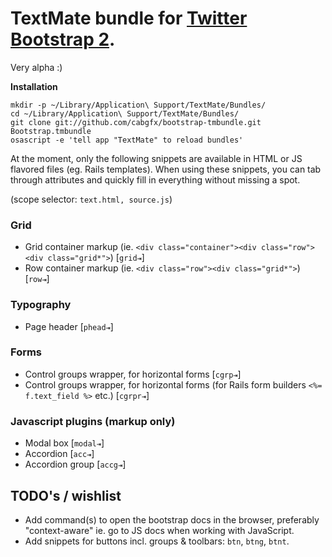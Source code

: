# TextMate bundle for [Twitter Bootstrap 2](http://twitter.github.com/bootstrap).

Very alpha :)

**Installation**

```
mkdir -p ~/Library/Application\ Support/TextMate/Bundles/
cd ~/Library/Application\ Support/TextMate/Bundles/
git clone git://github.com/cabgfx/bootstrap-tmbundle.git Bootstrap.tmbundle
osascript -e 'tell app "TextMate" to reload bundles'
```

At the moment, only the following snippets are available in HTML or JS flavored files (eg. Rails templates).
When using these snippets, you can tab through attributes and quickly fill in everything without missing a spot.

(scope selector: `text.html, source.js`)

### Grid
* Grid container markup (ie. `<div class="container"><div class="row"><div class="grid*">`) [`grid⇥`]
* Row container markup (ie. `<div class="row"><div class="grid*">`) [`row⇥`]

### Typography
* Page header [`phead⇥`]

### Forms
* Control groups wrapper, for horizontal forms [`cgrp⇥`]
* Control groups wrapper, for horizontal forms (for Rails form builders `<%= f.text_field %>` etc.) [`cgrpr⇥`]

### Javascript plugins (markup only)
* Modal box [`modal⇥`]
* Accordion [`acc⇥`]
* Accordion group [`accg⇥`]

## TODO's / wishlist

* Add command(s) to open the bootstrap docs in the browser, preferably "context-aware" ie. go to JS docs when working with JavaScript.
* Add snippets for buttons incl. groups & toolbars: `btn`, `btng`, `btnt`.